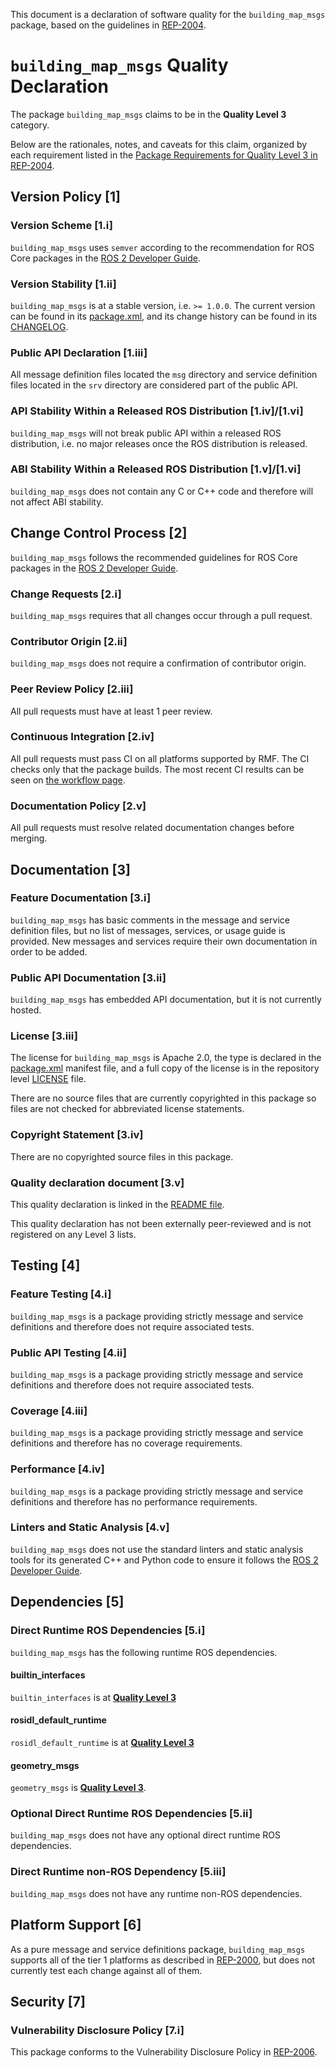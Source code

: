 This document is a declaration of software quality for the `building_map_msgs` package, based on the guidelines in [REP-2004](https://www.ros.org/reps/rep-2004.html).

# `building_map_msgs` Quality Declaration

The package `building_map_msgs` claims to be in the **Quality Level 3** category.

Below are the rationales, notes, and caveats for this claim, organized by each requirement listed in the [Package Requirements for Quality Level 3 in REP-2004](https://www.ros.org/reps/rep-2004.html).

## Version Policy [1]

### Version Scheme [1.i]

`building_map_msgs` uses `semver` according to the recommendation for ROS Core packages in the [ROS 2 Developer Guide](https://index.ros.org/doc/ros2/Contributing/Developer-Guide/#versioning).

### Version Stability [1.ii]

`building_map_msgs` is at a stable version, i.e. `>= 1.0.0`.
The current version can be found in its [package.xml](package.xml), and its change history can be found in its [CHANGELOG](CHANGELOG.rst).

### Public API Declaration [1.iii]

All message definition files located the `msg` directory and service definition files located in the `srv` directory are considered part of the public API.

### API Stability Within a Released ROS Distribution [1.iv]/[1.vi]

`building_map_msgs` will not break public API within a released ROS distribution, i.e. no major releases once the ROS distribution is released.

### ABI Stability Within a Released ROS Distribution [1.v]/[1.vi]

`building_map_msgs` does not contain any C or C++ code and therefore will not affect ABI stability.

## Change Control Process [2]

`building_map_msgs` follows the recommended guidelines for ROS Core packages in the [ROS 2 Developer Guide](https://index.ros.org/doc/ros2/Contributing/Developer-Guide/#package-requirements).

### Change Requests [2.i]

`building_map_msgs` requires that all changes occur through a pull request.

### Contributor Origin [2.ii]

`building_map_msgs` does not require a confirmation of contributor origin.

### Peer Review Policy [2.iii]

All pull requests must have at least 1 peer review.

### Continuous Integration [2.iv]

All pull requests must pass CI on all platforms supported by RMF.
The CI checks only that the package builds.
The most recent CI results can be seen on [the workflow page](https://github.com/osrf/traffic_editor/actions).

### Documentation Policy [2.v]

All pull requests must resolve related documentation changes before merging.

## Documentation [3]

### Feature Documentation [3.i]

`building_map_msgs` has basic comments in the message and service definition files, but no list of messages, services, or usage guide is provided.
New messages and services require their own documentation in order to be added.

### Public API Documentation [3.ii]

`building_map_msgs` has embedded API documentation, but it is not currently hosted.

### License [3.iii]

The license for `building_map_msgs` is Apache 2.0, the type is declared in the [package.xml](package.xml) manifest file, and a full copy of the license is in the repository level [LICENSE](../LICENSE) file.

There are no source files that are currently copyrighted in this package so files are not checked for abbreviated license statements.

### Copyright Statement [3.iv]

There are no copyrighted source files in this package.

### Quality declaration document [3.v]

This quality declaration is linked in the [README file](README.md).

This quality declaration has not been externally peer-reviewed and is not registered on any Level 3 lists.

## Testing [4]

### Feature Testing [4.i]

`building_map_msgs` is a package providing strictly message and service definitions and therefore does not require associated tests.

### Public API Testing [4.ii]

`building_map_msgs` is a package providing strictly message and service definitions and therefore does not require associated tests.

### Coverage [4.iii]

`building_map_msgs` is a package providing strictly message and service definitions and therefore has no coverage requirements.

### Performance [4.iv]

`building_map_msgs` is a package providing strictly message and service definitions and therefore has no performance requirements.

### Linters and Static Analysis [4.v]

`building_map_msgs` does not use the standard linters and static analysis tools for its generated C++ and Python code to ensure it follows the [ROS 2 Developer Guide](https://index.ros.org/doc/ros2/Contributing/Developer-Guide/#linters).

## Dependencies [5]

### Direct Runtime ROS Dependencies [5.i]

`building_map_msgs` has the following runtime ROS dependencies.

#### builtin\_interfaces

`builtin_interfaces` is at [**Quality Level 3**](https://github.com/ros2/rcl_interfaces/tree/master/builtin_interfaces/QUALITY_DECLARATION.md)

#### rosidl\_default_runtime

`rosidl_default_runtime` is at [**Quality Level 3**](https://github.com/ros2/rosidl_defaults/tree/master/rosidl_default_runtime/QUALITY_DECLARATION.md)

#### geometry_msgs

`geometry_msgs` is [**Quality Level 3**](https://github.com/ros2/common_interfaces/blob/master/geometry_msgs/QUALITY_DECLARATION.md).

### Optional Direct Runtime ROS Dependencies [5.ii]

`building_map_msgs` does not have any optional direct runtime ROS dependencies.

### Direct Runtime non-ROS Dependency [5.iii]

`building_map_msgs` does not have any runtime non-ROS dependencies.

## Platform Support [6]

As a pure message and service definitions package, `building_map_msgs` supports all of the tier 1 platforms as described in [REP-2000](https://www.ros.org/reps/rep-2000.html#support-tiers), but does not currently test each change against all of them.

## Security [7]

### Vulnerability Disclosure Policy [7.i]

This package conforms to the Vulnerability Disclosure Policy in [REP-2006](https://www.ros.org/reps/rep-2006.html).
